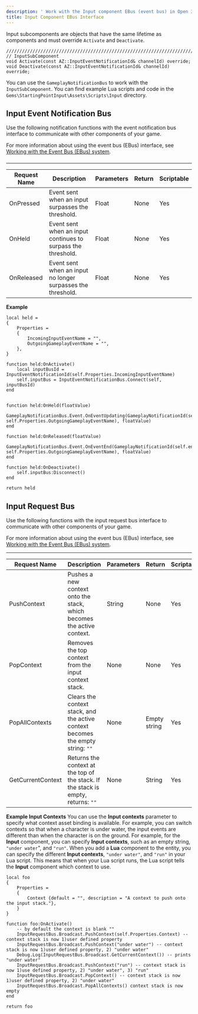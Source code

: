 ```yaml
---
description: ' Work with the Input component EBus (event bus) in Open 3D Engine. '
title: Input Component EBus Interface
---
```




Input subcomponents are objects that have the same lifetime as components and must override `Activate` and `Deactivate`.

```
//////////////////////////////////////////////////////////////////////////
// InputSubComponent
void Activate(const AZ::InputEventNotificationId& channelId) override;
void Deactivate(const AZ::InputEventNotificationId& channelId) override;
```

You can use the `GameplayNotificationBus` to work with the `InputSubComponent`. You can find example Lua scripts and code in the `Gems\StartingPointInput\Assets\Scripts\Input` directory.

## Input Event Notification Bus 

Use the following notification functions with the event notification bus interface to communicate with other components of your game.

For more information about using the event bus (EBus) interface, see [Working with the Event Bus (EBus) system](/docs/user-guide/programming/messaging/ebus/).

###  


****

| Request Name | Description | Parameters | Return | Scriptable |
| --- | --- | --- | --- | --- |
| OnPressed |  Event sent when an input surpasses the threshold.  | Float | None | Yes |
| OnHeld |  Event sent when an input continues to surpass the threshold.  | Float | None | Yes |
| OnReleased |  Event sent when an input no longer surpasses the threshold.  | Float | None | Yes |

**Example**

```
local held =
{
    Properties =
    {
        IncomingInputEventName = "",
        OutgoingGameplayEventName = "",
    },
}

function held:OnActivate()
    local inputBusId = InputEventNotificationId(self.Properties.IncomingInputEventName)
    self.inputBus = InputEventNotificationBus.Connect(self, inputBusId)
end


function held:OnHeld(floatValue)
    GameplayNotificationBus.Event.OnEventUpdating(GameplayNotificationId(self.entityId, self.Properties.OutgoingGameplayEventName), floatValue)
end

function held:OnReleased(floatValue)
    GameplayNotificationBus.Event.OnEventEnd(GameplayNotificationId(self.entityId, self.Properties.OutgoingGameplayEventName), floatValue)
end

function held:OnDeactivate()
    self.inputBus:Disconnect()
end

return held
```

## Input Request Bus 

Use the following functions with the input request bus interface to communicate with other components of your game.

For more information about using the event bus (EBus) interface, see [Working with the Event Bus (EBus) system](/docs/user-guide/programming/messaging/ebus/).


****

| Request Name | Description | Parameters | Return | Scriptable |
| --- | --- | --- | --- | --- |
| PushContext |  Pushes a new context onto the stack, which becomes the active context.  | String | None | Yes |
| PopContext |  Removes the top context from the input context stack.  | None | None | Yes |
| PopAllContexts |  Clears the context stack, and the active context becomes the empty string: `""`  | None | Empty string | Yes |
| GetCurrentContext |  Returns the context at the top of the stack. If the stack is empty, returns: `""`  | None | String | Yes |

**Example Input Contexts**
You can use the **Input contexts** parameter to specify what context asset binding is available. For example, you can switch contexts so that when a character is under water, the input events are different than when the character is on the ground.
For example, for the **Input** component, you can specify **Input contexts**, such as an empty string, `"under water`", and `"run"`. When you add a **Lua** component to the entity, you can specify the different **Input contexts**, `"under water"`, and `"run"` in your Lua script.
This means that when your Lua script runs, the Lua script tells the **Input** component which context to use.

```
local foo
{
    Properties =
    {
        Context {default = "", description = "A context to push onto the input stack."},
    }
}

function foo:OnActivate()
    -- by default the context is blank ""
    InputRequestBus.Broadcast.PushContext(self.Properties.Context) -- context stack is now 1)user defined property
    InputRequestBus.Broadcast.PushContext("under water") -- context stack is now 1)user defined property, 2) "under water"
    Debug.Log(InputRequestBus.Broadcast.GetCurrentContext()) -- prints "under water"
    InputRequestBus.Broadcast.PushContext("run") -- context stack is now 1)use defined property, 2) "under water", 3) "run"
    InputRequestBus.Broadcast.PopContext() -- context stack is now 1)user defined property, 2) "under water"
    InputRequestBus.Broadcast.PopAllContexts() context stack is now empty
end

return foo
```

